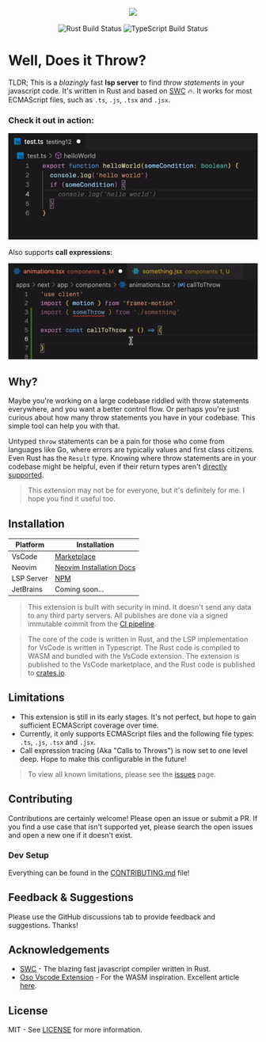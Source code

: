 <p align="center">
<img src ="https://github.com/michaelangeloio/does-it-throw/blob/main/assets/icon-small.png?raw=true" width='350'>
</p>

<p align="center">
  <img src="https://github.com/michaelangeloio/does-it-throw/actions/workflows/rust.yaml/badge.svg" alt="Rust Build Status">
  <img src="https://github.com/michaelangeloio/does-it-throw/actions/workflows/ts.yaml/badge.svg" alt="TypeScript Build Status">
</p>

# Well, Does it Throw? 

TLDR; This is a *blazingly* fast **lsp server** to find *throw statements* in your javascript code. It's written in Rust and based on [SWC](https://swc.rs/) 🔥. It works for most ECMAScript files, such as `.ts`, `.js`, `.tsx` and `.jsx`. 


### Check it out in action:

![demo](https://github.com/michaelangeloio/does-it-throw/blob/main/assets/basic-throw.gif)

Also supports **call expressions**:

![demo](https://github.com/michaelangeloio/does-it-throw/blob/main/assets/calltothrow.gif)


## Why?

Maybe you're working on a large codebase riddled with throw statements everywhere, and you want a better control flow. Or perhaps you're just curious about how many throw statements you have in your codebase. This simple tool can help you with that.

Untyped `throw` statements can be a pain for those who come from languages like Go, where errors are typically values and first class citizens. Even Rust has the `Result` type. Knowing where throw statements are in your codebase might be helpful, even if their return types aren't [directly supported](https://github.com/microsoft/TypeScript/issues/13219).

> This extension may not be for everyone, but it's definitely for me. I hope you find it useful too.


## Installation

| Platform | Installation |
| -------- | ------------ |
| VsCode  | [Marketplace](https://marketplace.visualstudio.com/items?itemName=michaelangeloio.does-it-throw-vscode) |
| Neovim	| [Neovim Installation Docs](https://github.com/michaelangeloio/does-it-throw/blob/main/docs/neovim.md) |
| LSP Server | [NPM](https://www.npmjs.com/package/does-it-throw-lsp) |
| JetBrains | Coming soon... |

> This extension is built with security in mind. It doesn't send any data to any third party servers. All publishes are done via a signed immutable commit from the [CI pipeline](https://github.com/michaelangeloio/does-it-throw/blob/update-details/.github/workflows/release-please.yaml).

> The core of the code is written in Rust, and the LSP implementation for VsCode is written in Typescript. The Rust code is compiled to WASM and bundled with the VsCode extension. The extension is published to the VsCode marketplace, and the Rust code is published to [crates.io](https://crates.io/crates/does-it-throw). 


## Limitations

- This extension is still in its early stages. It's not perfect, but hope to gain sufficient ECMAScript coverage over time.
- Currently, it only supports ECMAScript files and the following file types: `.ts`, `.js`, `.tsx` and `.jsx`.
- Call expression tracing (Aka "Calls to Throws") is now set to one level deep. Hope to make this configurable in the future!

> To view all known limitations, please see the [issues](https://github.com/michaelangeloio/does-it-throw/issues) page.


## Contributing
Contributions are certainly welcome! Please open an issue or submit a PR. If you find a use case that isn't supported yet, please search the open issues and open a new one if it doesn't exist.

### Dev Setup
Everything can be found in the [CONTRIBUTING.md](https://github.com/michaelangeloio/does-it-throw/blob/main/CONTRIBUTING.md) file!

## Feedback & Suggestions
Please use the GitHub discussions tab to provide feedback and suggestions. Thanks!

## Acknowledgements

- [SWC](https://swc.rs/) - The blazing fast javascript compiler written in Rust.
- [Oso Vscode Extension](https://github.com/osohq/oso) - For the WASM inspiration. Excellent article [here](https://www.osohq.com/post/building-vs-code-extension-with-rust-wasm-typescript).

## License
MIT - See [LICENSE](https://github.com/michaelangeloio/does-it-throw/blob/main/LICENSE.txt) for more information.
